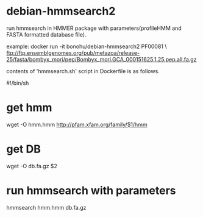 # debian-hmmsearch2

run hmmsearch in HMMER package with parameters(profileHMM and FASTA formatted database file).

 example: docker run -it bonohu/debian-hmmsearch2 PF00081 \ 
 ftp://ftp.ensemblgenomes.org/pub/metazoa/release-25/fasta/bombyx_mori/pep/Bombyx_mori.GCA_000151625.1.25.pep.all.fa.gz

contents of 'hmmsearch.sh' script in Dockerfile is as follows.

 #!/bin/sh  
 # get hmm  
 wget -O hmm.hmm http://pfam.xfam.org/family/$1/hmm  
 # get DB  
 wget -O db.fa.gz $2  
 # run hmmsearch with parameters  
 hmmsearch hmm.hmm db.fa.gz  
